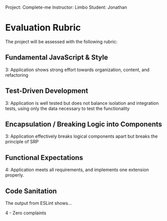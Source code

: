 Project: Complete-me
Instructor: Limbo
Student: Jonathan


# Evaluation Rubric

The project will be assessed with the following rubric:

## Fundamental JavaScript & Style

3: Application shows strong effort towards organization, content, and refactoring

## Test-Driven Development

3: Application is well tested but does not balance isolation and integration tests, using only the data necessary to test the functionality

## Encapsulation / Breaking Logic into Components

3: Application effectively breaks logical components apart but breaks the principle of SRP

## Functional Expectations

4: Application meets all requirements, and implements one extension properly.

## Code Sanitation

The output from ESLint shows…

4 - Zero complaints
